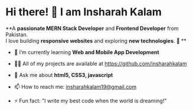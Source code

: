 # Hi there! 👋 I am Insharah Kalam 



 **A **passionate MERN Stack Developer** and **Frontend Developer** from Pakistan.  
I love building **responsive websites** and exploring **new technologies**. 🚀  **

 
- 🌱 I’m currently learning **Web and Mobile App Development**

- 👨‍💻 All of my projects are available at https://github.com/insharahkalam

- 💬 Ask me about **html5, CSS3, javascript**
  
- 📫 How to reach me: insharahkalam19@gmail.com

- ⚡ Fun fact: "I write my best code when the world is dreaming!"  

